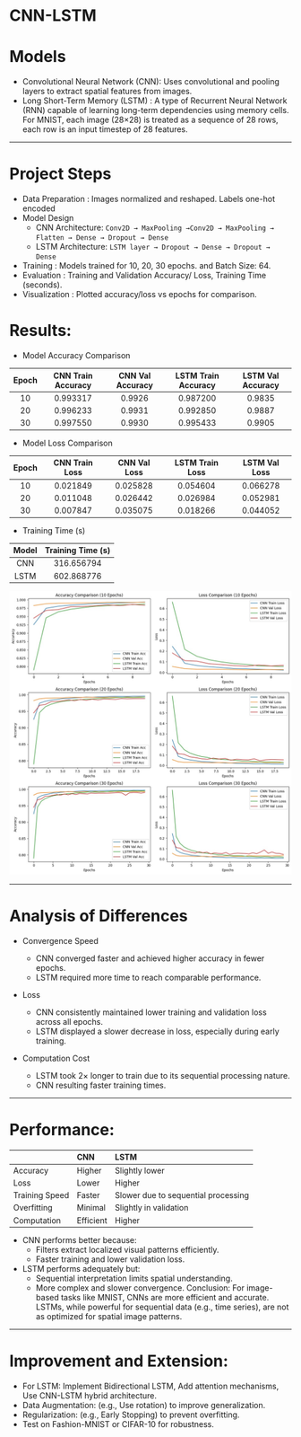 # CNN-LSTM

# Models
- Convolutional Neural Network (CNN): Uses convolutional and pooling layers to extract spatial features from images.
- Long Short-Term Memory (LSTM) : A type of Recurrent Neural Network (RNN) capable of learning long-term dependencies using memory cells. For MNIST, each image (28×28) is treated as a sequence of 28 rows, each row is an input timestep of 28 features.

---
# Project Steps
- Data Preparation : Images normalized and reshaped. Labels one-hot encoded
- Model Design
  - CNN Architecture:
    `Conv2D → MaxPooling →Conv2D → MaxPooling → Flatten → Dense → Dropout → Dense`
  - LSTM Architecture:
    `LSTM layer → Dropout → Dense → Dropout → Dense`
- Training : Models trained for 10, 20, 30 epochs. and Batch Size: 64.
- Evaluation : Training and Validation Accuracy/ Loss, Training Time (seconds).
- Visualization : Plotted accuracy/loss vs epochs for comparison.

# Results:
- Model Accuracy Comparison

| Epoch | CNN Train Accuracy | CNN Val Accuracy | LSTM Train Accuracy | LSTM Val Accuracy |
|:------:|:------------------:|:----------------:|:-------------------:|:-----------------:|
| 10 | 0.993317 | 0.9926 | 0.987200 | 0.9835 |
| 20 | 0.996233 | 0.9931 | 0.992850 | 0.9887 |
| 30 | 0.997550 | 0.9930 | 0.995433 | 0.9905 |

- Model Loss Comparison

| Epoch | CNN Train Loss | CNN Val Loss | LSTM Train Loss | LSTM Val Loss |
|:------:|:---------------:|:-------------:|:----------------:|:--------------:|
| 10 | 0.021849 | 0.025828 | 0.054604 | 0.066278 |
| 20 | 0.011048 | 0.026442 | 0.026984 | 0.052981 |
| 30 | 0.007847 | 0.035075 | 0.018266 | 0.044052 |

- Training Time (s)

| Model | Training Time (s) |
|:------:|:-----------------:|
| CNN | 316.656794 |
| LSTM | 602.868776 |

![Description](plot.jpg)

---
# Analysis of Differences
- Convergence Speed
  - CNN converged faster and achieved higher accuracy in fewer epochs.  
  - LSTM required more time to reach comparable performance.

- Loss 
  - CNN consistently maintained lower training and validation loss across all epochs.  
  - LSTM displayed a slower decrease in loss, especially during early training.

- Computation Cost
  - LSTM took 2× longer to train due to its sequential processing nature.  
  - CNN resulting faster training times.

---
# Performance:
|   | CNN | LSTM |
|:-----------|:--------|:---------|
| Accuracy |  Higher  | Slightly lower |
| Loss |  Lower | Higher |
| Training Speed |  Faster | Slower due to sequential processing |
| Overfitting | Minimal | Slightly in validation |
| Computation | Efficient  | Higher |

- CNN performs better because:
  - Filters extract localized visual patterns efficiently.
  - Faster training and lower validation loss.
- LSTM performs adequately but:
  - Sequential interpretation limits spatial understanding.
  - More complex and slower convergence.
Conclusion: For image-based tasks like MNIST, CNNs are more efficient and accurate. LSTMs, while powerful for sequential data (e.g., time series), are not as optimized for spatial image patterns.


---
# Improvement and Extension:
- For LSTM: Implement Bidirectional LSTM, Add attention mechanisms, Use CNN-LSTM hybrid architecture.
- Data Augmentation: (e.g., Use rotation) to improve generalization.
- Regularization: (e.g., Early Stopping) to prevent overfitting.
- Test on Fashion-MNIST or CIFAR-10 for robustness.






